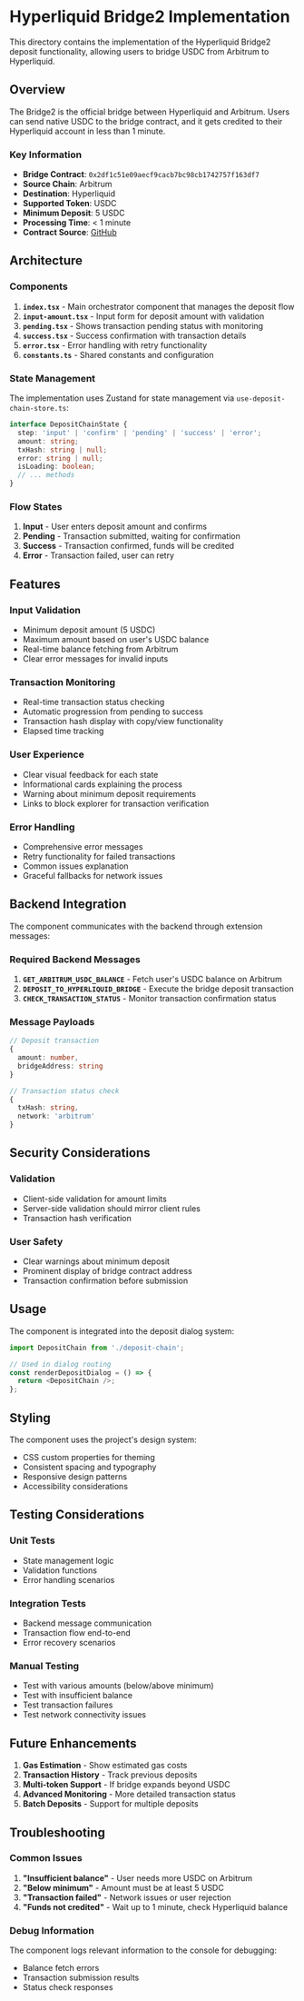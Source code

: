 # Hyperliquid Bridge2 Implementation

This directory contains the implementation of the Hyperliquid Bridge2 deposit functionality, allowing users to bridge USDC from Arbitrum to Hyperliquid.

## Overview

The Bridge2 is the official bridge between Hyperliquid and Arbitrum. Users can send native USDC to the bridge contract, and it gets credited to their Hyperliquid account in less than 1 minute.

### Key Information

- **Bridge Contract**: `0x2df1c51e09aecf9cacb7bc98cb1742757f163df7`
- **Source Chain**: Arbitrum
- **Destination**: Hyperliquid
- **Supported Token**: USDC
- **Minimum Deposit**: 5 USDC
- **Processing Time**: < 1 minute
- **Contract Source**: [GitHub](https://github.com/hyperliquid-dex/contracts/blob/master/Bridge2.sol)

## Architecture

### Components

1. **`index.tsx`** - Main orchestrator component that manages the deposit flow
2. **`input-amount.tsx`** - Input form for deposit amount with validation
3. **`pending.tsx`** - Shows transaction pending status with monitoring
4. **`success.tsx`** - Success confirmation with transaction details
5. **`error.tsx`** - Error handling with retry functionality
6. **`constants.ts`** - Shared constants and configuration

### State Management

The implementation uses Zustand for state management via `use-deposit-chain-store.ts`:

```typescript
interface DepositChainState {
  step: 'input' | 'confirm' | 'pending' | 'success' | 'error';
  amount: string;
  txHash: string | null;
  error: string | null;
  isLoading: boolean;
  // ... methods
}
```

### Flow States

1. **Input** - User enters deposit amount and confirms
2. **Pending** - Transaction submitted, waiting for confirmation
3. **Success** - Transaction confirmed, funds will be credited
4. **Error** - Transaction failed, user can retry

## Features

### Input Validation

- Minimum deposit amount (5 USDC)
- Maximum amount based on user's USDC balance
- Real-time balance fetching from Arbitrum
- Clear error messages for invalid inputs

### Transaction Monitoring

- Real-time transaction status checking
- Automatic progression from pending to success
- Transaction hash display with copy/view functionality
- Elapsed time tracking

### User Experience

- Clear visual feedback for each state
- Informational cards explaining the process
- Warning about minimum deposit requirements
- Links to block explorer for transaction verification

### Error Handling

- Comprehensive error messages
- Retry functionality for failed transactions
- Common issues explanation
- Graceful fallbacks for network issues

## Backend Integration

The component communicates with the backend through extension messages:

### Required Backend Messages

1. **`GET_ARBITRUM_USDC_BALANCE`** - Fetch user's USDC balance on Arbitrum
2. **`DEPOSIT_TO_HYPERLIQUID_BRIDGE`** - Execute the bridge deposit transaction
3. **`CHECK_TRANSACTION_STATUS`** - Monitor transaction confirmation status

### Message Payloads

```typescript
// Deposit transaction
{
  amount: number,
  bridgeAddress: string
}

// Transaction status check
{
  txHash: string,
  network: 'arbitrum'
}
```

## Security Considerations

### Validation

- Client-side validation for amount limits
- Server-side validation should mirror client rules
- Transaction hash verification

### User Safety

- Clear warnings about minimum deposit
- Prominent display of bridge contract address
- Transaction confirmation before submission

## Usage

The component is integrated into the deposit dialog system:

```typescript
import DepositChain from './deposit-chain';

// Used in dialog routing
const renderDepositDialog = () => {
  return <DepositChain />;
};
```

## Styling

The component uses the project's design system:

- CSS custom properties for theming
- Consistent spacing and typography
- Responsive design patterns
- Accessibility considerations

## Testing Considerations

### Unit Tests

- State management logic
- Validation functions
- Error handling scenarios

### Integration Tests

- Backend message communication
- Transaction flow end-to-end
- Error recovery scenarios

### Manual Testing

- Test with various amounts (below/above minimum)
- Test with insufficient balance
- Test transaction failures
- Test network connectivity issues

## Future Enhancements

1. **Gas Estimation** - Show estimated gas costs
2. **Transaction History** - Track previous deposits
3. **Multi-token Support** - If bridge expands beyond USDC
4. **Advanced Monitoring** - More detailed transaction status
5. **Batch Deposits** - Support for multiple deposits

## Troubleshooting

### Common Issues

1. **"Insufficient balance"** - User needs more USDC on Arbitrum
2. **"Below minimum"** - Amount must be at least 5 USDC
3. **"Transaction failed"** - Network issues or user rejection
4. **"Funds not credited"** - Wait up to 1 minute, check Hyperliquid balance

### Debug Information

The component logs relevant information to the console for debugging:

- Balance fetch errors
- Transaction submission results
- Status check responses
